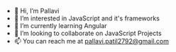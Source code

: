 - 👋 Hi, I’m Pallavi
- 👀 I’m interested in JavaScript and it's frameworks
- 🌱 I’m currently learning Angular
- 💞️ I’m looking to collaborate on JavaScript Projects
- 📫 You can reach me at pallavi.patil2792@gmail.com



